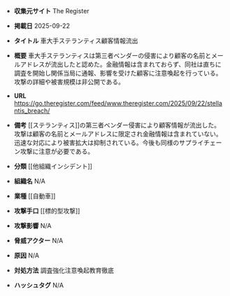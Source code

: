 - **収集元サイト**
The Register

- **掲載日**
2025-09-22

- **タイトル**
車大手ステランティス顧客情報流出

- **概要**
車大手ステランティスは第三者ベンダーの侵害により顧客の名前とメールアドレスが流出したと認めた。金融情報は含まれておらず、同社は直ちに調査を開始し関係当局に通報、影響を受けた顧客に注意喚起を行っている。攻撃の詳細や被害規模は非公開である。

- **URL**
https://go.theregister.com/feed/www.theregister.com/2025/09/22/stellantis_breach/

- **備考**
[[ステランティス]]の第三者ベンダー侵害により顧客情報が流出した。攻撃は顧客の名前とメールアドレスに限定され金融情報は含まれていない。迅速な対応により被害拡大は抑制されている。今後も同様のサプライチェーン攻撃に注意が必要である。

- **分類**
[[他組織インシデント]]

- **組織名**
N/A

- **業種**
[[自動車]]

- **攻撃手口**
[[標的型攻撃]]

- **攻撃影響**
N/A

- **脅威アクター**
N/A

- **原因**
N/A

- **対処方法**
調査強化注意喚起教育徹底

- **ハッシュタグ**
N/A
